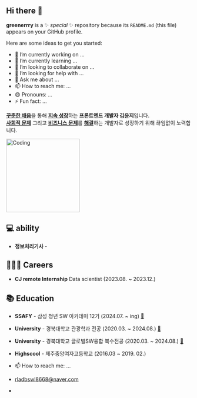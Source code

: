 ## Hi there 👋


**greenerrry** is a ✨ _special_ ✨ repository because its `README.md` (this file) appears on your GitHub profile.

Here are some ideas to get you started:

- 🔭 I’m currently working on ...
- 🌱 I’m currently learning ...
- 👯 I’m looking to collaborate on ...
- 🤔 I’m looking for help with ...
- 💬 Ask me about ...
- 📫 How to reach me: ...
- 😄 Pronouns: ...
- ⚡ Fun fact: ...

[**꾸준한 배움**](#)을 통해 [**지속 성장**](#)하는 **프론트엔드 개발자 김윤지**입니다.  
[**사회적 문제**](#) 그리고 [**비즈니스 문제**](#)를 [**해결**](#)하는 개발자로 성장하기 위해 끊임없이 노력합니다.

<img src="./img/coding.gif" alt="Coding" height="200px" />

## 💻 ability
- **정보처리기사** -
  

## 👨🏻‍💻 Careers

- **CJ remote Internship** Data scientist (2023.08. ~ 2023.12.)


## 📚 Education

- **SSAFY** - 삼성 청년 SW 아카데미 12기 (2024.07. ~ ing) [:link:](https://www.ssafy.com/ksp/jsp/swp/swpMain.jsp)
- **University** - 경북대학교 관광학과 전공 (2020.03. ~ 2024.08.) [:link:](https://www.ssafy.com/ksp/jsp/swp/swpMain.jsp)
- **University** - 경북대학교 글로벌SW융합 복수전공 (2020.03. ~ 2024.08.) [:link:](https://www.ssafy.com/ksp/jsp/swp/swpMain.jsp)
- **Highscool** - 제주중앙여자고등학교 (2016.03 ~ 2019. 02.)

- 📫 How to reach me: ...
- rladbswl8668@naver.com

- 
<!-- 이거는 주석
-->
